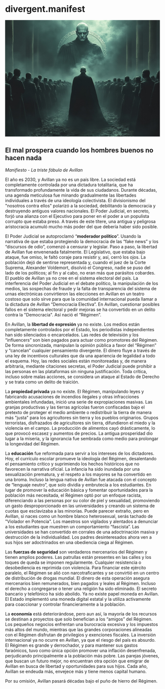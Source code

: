 # divergent.manifest
![Avillan Jude](../img/evil.png)

## El mal prospera cuando los hombres buenos no hacen nada
_Manifiesto - La triste fábula de Avillan_

El año es 2030, y Avillan ya no es un país libre. La sociedad está completamente controlada por una dictadura totalitaria, que ha transformado profundamente la vida de sus ciudadanos. Durante décadas, una agenda meticulosa fue minando gradualmente las libertades individuales a través de una ideología colectivista. El divisionismo del "nosotros contra ellos" polarizó a la sociedad, debilitando la democracia y destruyendo antiguos valores nacionales. El Poder Judicial, en secreto, forjó una alianza con el Ejecutivo para poner en el poder a un populista corrupto que estaba preso. A través de este títere, una antigua y peligrosa aristocracia acumuló mucho más poder del que debería haber sido posible.

El Poder Judicial se autoproclamó “__moderador político__”. Usando la narrativa de que estaba protegiendo la democracia de las “fake news” y los “discursos de odio”, comenzó a censurar y legislar. Paso a paso, la libertad de Avillan fue envenenada fatalmente. El Legislativo, que estaba bajo ataque, fue omiso, le faltó coraje para resistir y, así, cerró los ojos. La población dejó de sentirse representada y, cuando el juez de la Corte Suprema, Alexander Voldemort, disolvió el Congreso, nadie se puso del lado de los políticos; al fin y al cabo, no eran más que parásitos cobardes. El pueblo de Avillan ya no cree en el sistema electoral del país. La interferencia del Poder Judicial en el debate político, la manipulación de los medios, las sospechas de fraude y la falta de transparencia del sistema de urnas electrónicas convirtieron las elecciones en Avillan en un teatro costoso que solo sirve para que la comunidad internacional pueda llamar a la dictadura de Avillan “Democracia Electiva”. En Avillan, cuestionar posibles fallos en el sistema electoral y pedir mejoras se ha convertido en un delito contra la "Democracia". Así nació el “Régimen”.

En Avillan, la __libertad de expresión__ ya no existe. Los medios están completamente controlados por el Estado, los periodistas independientes han sido silenciados o encarcelados. Las redes de televisión y los “influencers” son bien pagados para actuar como promotores del Régimen. De forma sincronizada, manipulan la opinión pública a favor del “Régimen” y “cancelan” cualquier pensamiento divergente. El dinero fluye a través de una ley de incentivos culturales que da una apariencia de legalidad a todo el esquema. Hoy, las redes sociales están monitoreadas y, de manera arbitraria, mediante citaciones secretas, el Poder Judicial puede prohibir a las personas en las plataformas sin ninguna justificación. Toda crítica, incluso sobre malas acciones, se considera un ataque al Estado de Derecho y se trata como un delito de traición.

La __propiedad privada__ ya no existe. El Régimen, manipulando leyes y fabricando acusaciones de incendios ilegales y otras infracciones ambientales infundadas, inició una serie de expropiaciones masivas. Las granjas productivas y las tierras agrícolas fueron confiscadas bajo el pretexto de proteger el medio ambiente o redistribuir la tierra de manera más "justa" para los agricultores sin tierra y los pueblos originarios. Grupos terroristas, disfrazados de agricultores sin tierra, difundieron el miedo y la violencia en el campo. La producción de alimentos cayó drásticamente, lo que provocó escasez y aumentos de precios. La antigua prosperidad dio lugar a la miseria, y la ignorancia fue sembrada como medio para prolongar la longevidad del Régimen.

La __educación__ fue reformada para servir a los intereses de los dictadores. Hoy, el currículo escolar promueve la ideología del Régimen, desalentando el pensamiento crítico y suprimiendo los hechos históricos que no favorecen la narrativa oficial. La infancia ha sido inundada por una sexualización prematura, y el respeto a los mayores se ha convertido en una broma. Incluso la lengua nativa de Avillan fue atacada con el concepto de “lenguaje neutro”, que solo dividía y embrutecía a los estudiantes. En lugar de promover la educación básica y fomentar oportunidades para la población más necesitada, el Régimen optó por un enfoque racista, diferenciando a las personas por su color de piel y sexualidad, promoviendo un gasto desproporcionado en las universidades y creando un sistema de cuotas que esclavizaba a las minorías. Puede parecer extraño, pero en Avillan, si naces como un hombre blanco heterosexual, serás tachado de "Violador en Potencia". Los maestros son vigilados y alentados a denunciar a los estudiantes que muestren un comportamiento “fascista”. Las universidades se han convertido en corrales de una adoctrinación masiva y destrucción de la individualidad. Los padres desinteresados ahora ven a sus hijos ser adoctrinados en una obediencia ciega al Régimen.

Las __fuerzas de seguridad__ son verdaderos mercenarios del Régimen y tienen amplios poderes. Las patrullas están presentes en las calles y los toques de queda se imponen regularmente. Cualquier resistencia o desobediencia es reprimida con violencia. Para financiar este ejército paralelo, el Régimen se alió con narcotraficantes y se convirtió en un centro de distribución de drogas mundial. El dinero de esta operación asegura mercenarios bien remunerados, bien pagados y leales al Régimen. Incluso el derecho a congregarse o tener una religión ha sido eliminado. El secreto bancario y telefónico ha sido abolido. Ya no existe papel moneda en Avillan. El Estado implementó una moneda digital estatal y la utiliza activamente para coaccionar y controlar financieramente a la población.

La __economía__ está deteriorándose, pero aun así, la mayoría de los recursos se destinan a proyectos que solo benefician a los “amigos” del Régimen. Los pequeños negocios enfrentan una burocracia excesiva y los impuestos más altos del mundo, mientras que las grandes corporaciones alineadas con el Régimen disfrutan de privilegios y exenciones fiscales. La inversión internacional ya no ocurre en Avillan, ya que el riesgo del país es absurdo. El Régimen es grande y derrochador, y para mantener sus gastos faraónicos, tuvo como única opción promover una inflación desenfrenada, perjudicando principalmente a la población más pobre. Las parejas jóvenes, que buscan un futuro mejor, no encuentran otra opción que emigrar de Avillan en busca de libertad y oportunidades para sus hijos. Cada año, Avillan se endeuda más, envejece más y tiene menos capital humano.

Por su omisión, Avillan pasará décadas bajo el puño de hierro del Régimen.
